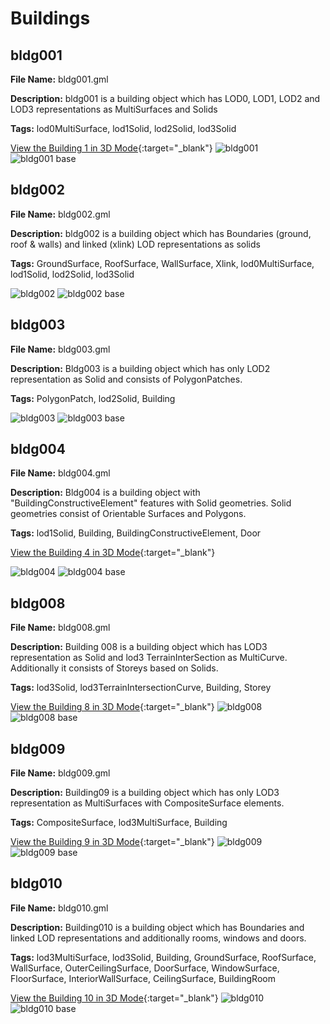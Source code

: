 # Buildings

## bldg001

**File Name:** bldg001.gml

**Description:** bldg001 is a building object which has LOD0, LOD1, LOD2 and LOD3 representations as MultiSurfaces and Solids

**Tags:** lod0MultiSurface, lod1Solid, lod2Solid, lod3Solid

[View the Building 1 in 3D Mode](https://github.com/muratkendir/samplycity/tree/main/docs/buildings3d/bldg001.md){:target="_blank"}
![bldg001](images/bldg001.png)
![bldg001 base](images/bldg001_base.png)

## bldg002

**File Name:** bldg002.gml

**Description:** bldg002 is a building object which has Boundaries (ground, roof & walls) and linked (xlink) LOD representations as solids

**Tags:** GroundSurface, RoofSurface, WallSurface, Xlink, lod0MultiSurface, lod1Solid, lod2Solid, lod3Solid

![bldg002](images/bldg002.png)
![bldg002 base](images/bldg002_base.png)

## bldg003

**File Name:** bldg003.gml

**Description:** Bldg003 is a building object which has only LOD2 representation as Solid and consists of PolygonPatches.

**Tags:** PolygonPatch, lod2Solid, Building

![bldg003](images/bldg003.png)
![bldg003 base](images/bldg003_base.png)

## bldg004

**File Name:** bldg004.gml

**Description:** Bldg004 is a building object with "BuildingConstructiveElement" features with Solid geometries. Solid geometries consist of Orientable Surfaces and Polygons.

**Tags:** lod1Solid, Building, BuildingConstructiveElement, Door

[View the Building 4 in 3D Mode](https://github.com/muratkendir/samplycity/tree/main/docs/buildings3d/bldg004.md){:target="_blank"}

![bldg004](images/bldg004.png)
![bldg004 base](images/bldg004_base.png)

## bldg008

**File Name:** bldg008.gml

**Description:** Building 008 is a building object which has LOD3 representation as Solid and lod3 TerrainInterSection as MultiCurve. Additionally it consists of Storeys based on Solids.

**Tags:** lod3Solid, lod3TerrainIntersectionCurve, Building, Storey

[View the Building 8 in 3D Mode](https://github.com/muratkendir/samplycity/tree/main/docs/buildings3d/bldg008.md){:target="_blank"}
![bldg008](images/bldg008.png)
![bldg008 base](images/bldg008_base.png)

## bldg009

**File Name:** bldg009.gml

**Description:** Building09 is a building object which has only LOD3 representation as MultiSurfaces with CompositeSurface elements.

**Tags:** CompositeSurface, lod3MultiSurface, Building

[View the Building 9 in 3D Mode](https://github.com/muratkendir/samplycity/tree/main/docs/buildings3d/bldg009.md){:target="_blank"}
![bldg009](images/bldg009.png)
![bldg009 base](images/bldg009_base.png)

## bldg010

**File Name:** bldg010.gml

**Description:** Building010 is a building object which has Boundaries and linked LOD representations and additionally rooms, windows and doors.

**Tags:** lod3MultiSurface, lod3Solid, Building, GroundSurface, RoofSurface, WallSurface, OuterCeilingSurface, DoorSurface, WindowSurface, FloorSurface, InteriorWallSurface, CeilingSurface, BuildingRoom

[View the Building 10 in 3D Mode](https://github.com/muratkendir/samplycity/tree/main/docs/buildings3d/bldg010.md){:target="_blank"}
![bldg010](images/bldg010.png)
![bldg010 base](images/bldg010_base.png)